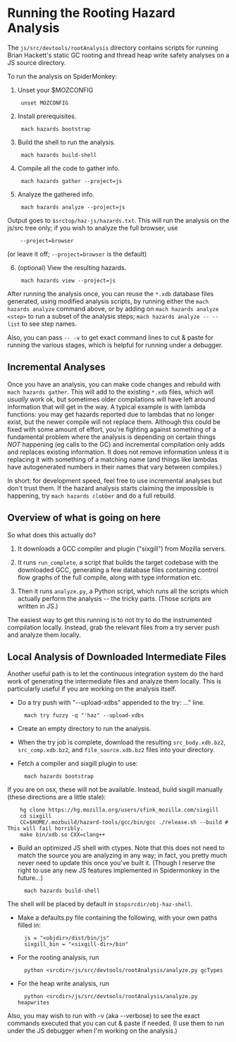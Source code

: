 # Running the Rooting Hazard Analysis

The `js/src/devtools/rootAnalysis` directory contains scripts for running Brian
Hackett's static GC rooting and thread heap write safety analyses on a JS
source directory.

To run the analysis on SpiderMonkey:

1. Unset your $MOZCONFIG

        unset MOZCONFIG

2. Install prerequisites.

        mach hazards bootstrap

3. Build the shell to run the analysis.

        mach hazards build-shell

4. Compile all the code to gather info.

        mach hazards gather --project=js

5. Analyze the gathered info.

        mach hazards analyze --project=js

Output goes to `$srctop/haz-js/hazards.txt`. This will run the analysis on the js/src
tree only; if you wish to analyze the full browser, use

        --project=browser

(or leave it off; `--project=browser` is the default)

6. (optional) View the resulting hazards.

        mach hazards view --project=js

After running the analysis once, you can reuse the `*.xdb` database files
generated, using modified analysis scripts, by running either the `mach hazards
analyze` command above, or by adding on `mach hazards analyze <step>` to
run a subset of the analysis steps; `mach hazards analyze -- --list` to see
step names.

Also, you can pass `-- -v` to get exact command lines to cut & paste for running
the various stages, which is helpful for running under a debugger.

## Incremental Analyses

Once you have an analysis, you can make code changes and rebuild with `mach hazards gather`. This will add to the existing `*.xdb` files, which will *usually* work ok, but sometimes older compilations will have left around information that will get in the way. A typical example is with lambda functions: you may get hazards reported due to lambdas that no longer exist, but the newer compile will not replace them. Although this could be fixed with some amount of effort, you're fighting against something of a fundamental problem where the analysis is depending on certain things *NOT* happening (eg calls to the GC) and incremental compilation only adds and replaces existing information. It does not remove information unless it is replacing it with something of a matching name (and things like lambdas have autogenerated numbers in their names that vary between compiles.)

In short: for development speed, feel free to use incremental analyses but don't trust them. If the hazard analysis starts claiming the impossible is happening, try `mach hazards clobber` and do a full rebuild.

## Overview of what is going on here

So what does this actually do?

1.  It downloads a GCC compiler and plugin ("sixgill") from Mozilla servers.

2. It runs `run_complete`, a script that builds the target codebase with the
    downloaded GCC, generating a few database files containing control flow
    graphs of the full compile, along with type information etc.

3.  Then it runs `analyze.py`, a Python script, which runs all the scripts
    which actually perform the analysis -- the tricky parts.
    (Those scripts are written in JS.)

The easiest way to get this running is to not try to do the instrumented
compilation locally. Instead, grab the relevant files from a try server push
and analyze them locally.

## Local Analysis of Downloaded Intermediate Files

Another useful path is to let the continuous integration system do the hard
work of generating the intermediate files and analyze them locally. This is
particularly useful if you are working on the analysis itself.

* Do a try push with "--upload-xdbs" appended to the try: ..." line.

        mach try fuzzy -q "'haz" --upload-xdbs

* Create an empty directory to run the analysis.

* When the try job is complete, download the resulting `src_body.xdb.bz2`,
`src_comp.xdb.bz2`, and `file_source.xdb.bz2` files into your directory.

* Fetch a compiler and sixgill plugin to use:

        mach hazards bootstrap

If you are on osx, these will not be available. Instead, build sixgill manually
(these directions are a little stale):

        hg clone https://hg.mozilla.org/users/sfink_mozilla.com/sixgill
        cd sixgill
        CC=$HOME/.mozbuild/hazard-tools/gcc/bin/gcc ./release.sh --build # This will fail horribly.
        make bin/xdb.so CXX=clang++

* Build an optimized JS shell with ctypes. Note that this does not need to
match the source you are analyzing in any way; in fact, you pretty much never
need to update this once you've built it. (Though I reserve the right to use
any new JS features implemented in Spidermonkey in the future...)

        mach hazards build-shell

The shell will be placed by default in `$topsrcdir/obj-haz-shell`.

* Make a defaults.py file containing the following, with your own paths filled in:

        js = "<objdir>/dist/bin/js"
        sixgill_bin = "<sixgill-dir>/bin"

* For the rooting analysis, run

        python <srcdir>/js/src/devtools/rootAnalysis/analyze.py gcTypes

* For the heap write analysis, run

        python <srcdir>/js/src/devtools/rootAnalysis/analyze.py heapwrites

Also, you may wish to run with -v (aka --verbose) to see the exact commands
executed that you can cut & paste if needed. (I use them to run under the JS
debugger when I'm working on the analysis.)

